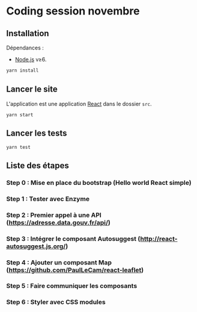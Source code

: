 # Coding session novembre

## Installation

Dépendances :
 * [Node.js] v≥6.

```sh
yarn install
```

## Lancer le site

L'application est une application [React] dans le dossier `src`.

```
yarn start
```

## Lancer les tests

```
yarn test
```

[Node.js]: https://nodejs.org/en/
[React]: https://facebook.github.io/react/

## Liste des étapes

### Step 0 : Mise en place du bootstrap (Hello world React simple)

### Step 1 : Tester avec Enzyme

### Step 2 : Premier appel à une API (https://adresse.data.gouv.fr/api/)

### Step 3 : Intégrer le composant Autosuggest (http://react-autosuggest.js.org/)

### Step 4 : Ajouter un composant Map (https://github.com/PaulLeCam/react-leaflet)

### Step 5 : Faire communiquer les composants

### Step 6 : Styler avec CSS modules
